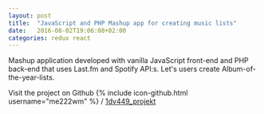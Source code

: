 ```yaml
---
layout: post
title:  "JavaScript and PHP Mashup app for creating music lists"
date:   2016-08-02T19:06:08+02:00
categories: redux react
---
```

Mashup application developed with vanilla JavaScript front-end and PHP back-end that uses Last.fm and Spotify API:s. Let's users create Album-of-the-year-lists.


Visit the project on Github
{% include icon-github.html username="me222wm" %} /
[1dv449_projekt](https://github.com/me222wm/1dv449_projekt)
